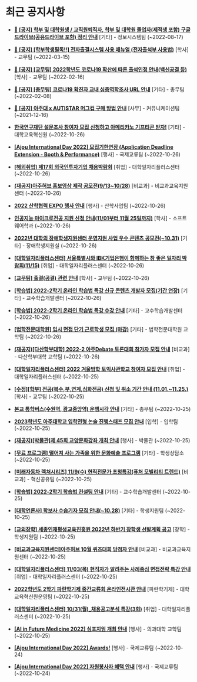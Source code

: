 # 최근 공지사항

* **[📌 [공지] 학부 및 대학원생 / 교직원퇴직자, 학부 및 대학원 졸업자(제적생 포함) 구글드라이브(공유드라이브 포함) 정리 안내](http://ajou.ac.kr/kr/ajou/notice.do?mode=view&amp;articleNo=202858&amp;article.offset=0&amp;articleLimit=30)**
 [기타] - 정보시스템팀 (~2022-08-17)

* **[📌 [공지] [학부학생필독!!] 전자출결시스템 사용 매뉴얼 (전자출석부 사용법)](http://ajou.ac.kr/kr/ajou/notice.do?mode=view&amp;articleNo=192571&amp;article.offset=0&amp;articleLimit=30)**
 [학사] - 교무팀 (~2022-03-15)

* **[📌 [공지] [교무팀] 2022학년도 코로나19 확산에 따른 출석인정 안내(백신공결 등)](http://ajou.ac.kr/kr/ajou/notice.do?mode=view&amp;articleNo=180913&amp;article.offset=0&amp;articleLimit=30)**
 [학사] - 교무팀 (~2022-02-16)

* **[📌 [공지] [총무팀] 코로나19 확진자 교내 심층역학조사 URL 안내](http://ajou.ac.kr/kr/ajou/notice.do?mode=view&amp;articleNo=180493&amp;article.offset=0&amp;articleLimit=30)**
 [기타] - 총무팀 (~2022-02-08)

* **[📌 [공지] 아주대 x AUTISTAR 머그컵 구매 방법 안내](http://ajou.ac.kr/kr/ajou/notice.do?mode=view&amp;articleNo=147976&amp;article.offset=0&amp;articleLimit=30)**
 [사무] - 커뮤니케이션팀 (~2021-12-16)

* **[한국연구재단 설문조사 참여자 모집 신청하고 아메리카노 기프티콘 받자!](http://ajou.ac.kr/kr/ajou/notice.do?mode=view&amp;articleNo=205569&amp;article.offset=0&amp;articleLimit=30)**
 [기타] - 대학교육혁신원 (~2022-10-26)

* **[[Ajou International Day 2022] 모집기한연장 (Application Deadline Extension - Booth &amp; Performance)](http://ajou.ac.kr/kr/ajou/notice.do?mode=view&amp;articleNo=205568&amp;article.offset=0&amp;articleLimit=30)**
 [행사] - 국제교류팀 (~2022-10-26)

* **[[해외취업] 제17회 외국인투자기업 채용박람회](http://ajou.ac.kr/kr/ajou/notice.do?mode=view&amp;articleNo=205564&amp;article.offset=0&amp;articleLimit=30)**
 [취업] - 대학일자리플러스센터 (~2022-10-26)

* **[(재공지)아주허브 홍보영상 제작 공모전(9/13~10/28)](http://ajou.ac.kr/kr/ajou/notice.do?mode=view&amp;articleNo=205560&amp;article.offset=0&amp;articleLimit=30)**
 [비교과] - 비교과교육지원센터 (~2022-10-26)

* **[2022 산학협력 EXPO 행사 안내](http://ajou.ac.kr/kr/ajou/notice.do?mode=view&amp;articleNo=205559&amp;article.offset=0&amp;articleLimit=30)**
 [행사] - 산학사업팀 (~2022-10-26)

* **[인공지능 마이크로전공 지원 신청 안내(11/01부터 11월 25일까지)](http://ajou.ac.kr/kr/ajou/notice.do?mode=view&amp;articleNo=205558&amp;article.offset=0&amp;articleLimit=30)**
 [학사] - 소프트웨어학과 (~2022-10-26)

* **[2022년 대학의 장애학생지원센터 운영지원 사업 우수 콘텐츠 공모전(~10.31)](http://ajou.ac.kr/kr/ajou/notice.do?mode=view&amp;articleNo=205556&amp;article.offset=0&amp;articleLimit=30)**
 [기타] - 장애학생지원실 (~2022-10-26)

* **[[대학일자리플러스센터] 서울특별시와 IBK기업은행이 함께하는 참 좋은 일자리 박람회(11/15)](http://ajou.ac.kr/kr/ajou/notice.do?mode=view&amp;articleNo=205555&amp;article.offset=0&amp;articleLimit=30)**
 [취업] - 대학일자리플러스센터 (~2022-10-26)

* **[[교무팀] 출결(공결) 관련 안내](http://ajou.ac.kr/kr/ajou/notice.do?mode=view&amp;articleNo=205552&amp;article.offset=0&amp;articleLimit=30)**
 [학사] - 교무팀 (~2022-10-26)

* **[[학습법] 2022-2학기 온라인 학습법 특강 신규 콘텐츠 개발자 모집(기간 연장)](http://ajou.ac.kr/kr/ajou/notice.do?mode=view&amp;articleNo=205542&amp;article.offset=0&amp;articleLimit=30)**
 [기타] - 교수학습개발센터 (~2022-10-26)

* **[[학습법] 2022-2학기 온라인 학습법 특강 수강 안내](http://ajou.ac.kr/kr/ajou/notice.do?mode=view&amp;articleNo=205541&amp;article.offset=0&amp;articleLimit=30)**
 [기타] - 교수학습개발센터 (~2022-10-26)

* **[[법학전문대학원] 입시 면접 단기 근로학생 모집 (마감)](http://ajou.ac.kr/kr/ajou/notice.do?mode=view&amp;articleNo=205540&amp;article.offset=0&amp;articleLimit=30)**
 [기타] - 법학전문대학원 교학팀 (~2022-10-26)

* **[(재공지)[다산학부대학] 2022-2 아주Debate 토론대회 참가자 모집 안내](http://ajou.ac.kr/kr/ajou/notice.do?mode=view&amp;articleNo=205535&amp;article.offset=0&amp;articleLimit=30)**
 [비교과] - 다산학부대학 교학팀 (~2022-10-26)

* **[[대학일자리플러스센터] 2022 겨울방학 토익사관학교 참여자 모집 안내](http://ajou.ac.kr/kr/ajou/notice.do?mode=view&amp;articleNo=205521&amp;article.offset=0&amp;articleLimit=30)**
 [취업] - 대학일자리플러스센터 (~2022-10-25)

* **[[수정][학부] 전공(복수,부,연계,심화전공) 신청 및 취소 기간 안내 (11.01.~11.25.)](http://ajou.ac.kr/kr/ajou/notice.do?mode=view&amp;articleNo=205519&amp;article.offset=0&amp;articleLimit=30)**
 [학사] - 교무팀 (~2022-10-25)

* **[본교 통학버스(수원역, 광교중앙역) 운행시각 안내](http://ajou.ac.kr/kr/ajou/notice.do?mode=view&amp;articleNo=205518&amp;article.offset=0&amp;articleLimit=30)**
 [기타] - 총무팀 (~2022-10-25)

* **[2023학년도 아주대학교 입학전형 논술 진행스태프 모집 안내](http://ajou.ac.kr/kr/ajou/notice.do?mode=view&amp;articleNo=205516&amp;article.offset=0&amp;articleLimit=30)**
 [입학] - 입학팀 (~2022-10-25)

* **[(재공지)[박물관]제 45회 교양문화강좌 개최 안내](http://ajou.ac.kr/kr/ajou/notice.do?mode=view&amp;articleNo=205508&amp;article.offset=0&amp;articleLimit=30)**
 [행사] - 박물관 (~2022-10-25)

* **[[무료 프로그램] 떨어져 사는 가족을 위한 문화예술 프로그램](http://ajou.ac.kr/kr/ajou/notice.do?mode=view&amp;articleNo=205507&amp;article.offset=0&amp;articleLimit=30)**
 [기타] - 학생상담소 (~2022-10-25)

* **[[미래자동차 렉처시리즈] 11/9(수) 현직전문가 초청특강(퓨처 모빌리티 트렌드)](http://ajou.ac.kr/kr/ajou/notice.do?mode=view&amp;articleNo=205500&amp;article.offset=0&amp;articleLimit=30)**
 [비교과] - 혁신공유팀 (~2022-10-25)

* **[[학습법] 2022-2학기 학습법 컨설팅 안내](http://ajou.ac.kr/kr/ajou/notice.do?mode=view&amp;articleNo=205495&amp;article.offset=0&amp;articleLimit=30)**
 [기타] - 교수학습개발센터 (~2022-10-25)

* **[[대학언론사] 학보사 수습기자 모집 안내(~10.28)](http://ajou.ac.kr/kr/ajou/notice.do?mode=view&amp;articleNo=205487&amp;article.offset=0&amp;articleLimit=30)**
 [기타] - 학생지원팀 (~2022-10-25)

* **[[교외장학] 세종인재평생교육진흥원 2022년 하반기 장학생 선발계획 공고](http://ajou.ac.kr/kr/ajou/notice.do?mode=view&amp;articleNo=205480&amp;article.offset=0&amp;articleLimit=30)**
 [장학] - 학생지원팀 (~2022-10-25)

* **[[비교과교육지원센터]아주허브 10월 퀴즈대회 당첨자 안내](http://ajou.ac.kr/kr/ajou/notice.do?mode=view&amp;articleNo=205479&amp;article.offset=0&amp;articleLimit=30)**
 [비교과] - 비교과교육지원센터 (~2022-10-25)

* **[[대학일자리플러스센터] 11/03(목) 현직자가 알려주는 사례중심 면접전략 특강 안내](http://ajou.ac.kr/kr/ajou/notice.do?mode=view&amp;articleNo=205476&amp;article.offset=0&amp;articleLimit=30)**
 [취업] - 대학일자리플러스센터 (~2022-10-25)

* **[2022학년도 2학기 파란학기제 중간교류회 온라인전시관 안내](http://ajou.ac.kr/kr/ajou/notice.do?mode=view&amp;articleNo=205473&amp;article.offset=0&amp;articleLimit=30)**
 [파란학기제] - 대학교육혁신원운영팀 (~2022-10-25)

* **[[대학일자리플러스센터] 10/31(월)_채용공고분석 특강(3회)](http://ajou.ac.kr/kr/ajou/notice.do?mode=view&amp;articleNo=205469&amp;article.offset=0&amp;articleLimit=30)**
 [취업] - 대학일자리플러스센터 (~2022-10-25)

* **[[AI in Future Medicine 2022] 심포지엄 개최 안내](http://ajou.ac.kr/kr/ajou/notice.do?mode=view&amp;articleNo=205460&amp;article.offset=0&amp;articleLimit=30)**
 [행사] - 의과대학 교학팀 (~2022-10-25)

* **[[Ajou International Day 2022] Awards!](http://ajou.ac.kr/kr/ajou/notice.do?mode=view&amp;articleNo=205449&amp;article.offset=0&amp;articleLimit=30)**
 [행사] - 국제교류팀 (~2022-10-24)

* **[[Ajou International Day 2022] 자원봉사자 혜택 안내](http://ajou.ac.kr/kr/ajou/notice.do?mode=view&amp;articleNo=205448&amp;article.offset=0&amp;articleLimit=30)**
 [행사] - 국제교류팀 (~2022-10-24)

